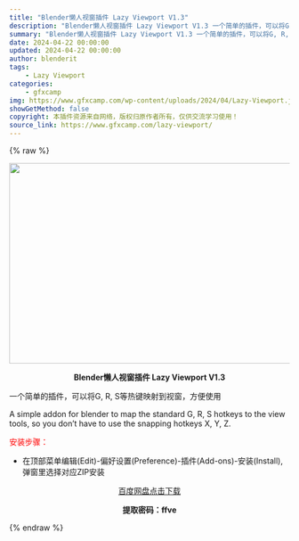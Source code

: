 ```yaml
---
title: "Blender懒人视窗插件 Lazy Viewport V1.3"
description: "Blender懒人视窗插件 Lazy Viewport V1.3 一个简单的插件，可以将G, R, S等热键映射到视窗，方便使用 A simple addon for blender to map t..."
summary: "Blender懒人视窗插件 Lazy Viewport V1.3 一个简单的插件，可以将G, R, S等热键映射到视窗，方便使用 A simple addon for blender to map t..."
date: 2024-04-22 00:00:00
updated: 2024-04-22 00:00:00
author: blenderit
tags: 
    - Lazy Viewport
categories:
    - gfxcamp
img: https://www.gfxcamp.com/wp-content/uploads/2024/04/Lazy-Viewport.jpg
showGetMethod: false
copyright: 本插件资源来自网络，版权归原作者所有，仅供交流学习使用！
source_link: https://www.gfxcamp.com/lazy-viewport/
---
```


{% raw %}
<div><p><img decoding="async" class="aligncenter size-full wp-image-120991" src="https://www.gfxcamp.com/wp-content/uploads/2024/04/Lazy-Viewport.jpg" data-src="https://www.gfxcamp.com/wp-content/uploads/2024/04/Lazy-Viewport.jpg" alt="" width="640" height="360" data-srcset="https://www.gfxcamp.com/wp-content/uploads/2024/04/Lazy-Viewport.jpg 640w, https://www.gfxcamp.com/wp-content/uploads/2024/04/Lazy-Viewport-150x84.jpg 150w" data-sizes="(max-width: 640px) 100vw, 640px"></p><p style="text-align: center;"><strong>Blender懒人视窗插件 Lazy Viewport V1.3</strong></p><p>一个简单的插件，可以将G, R, S等热键映射到视窗，方便使用</p><p>A simple addon for blender to map the standard G, R, S hotkeys to the view tools, so you don’t have to use the snapping hotkeys X, Y, Z.</p><p style="text-align: left;"><span style="color: #ff0000;">安装步骤：</span></p><ul>
<li>在顶部菜单编辑(Edit)-偏好设置(Preference)-插件(Add-ons)-安装(Install),弹窗里选择对应ZIP安装</li>
</ul><p style="text-align: center;"><a class="maxbutton-3 maxbutton maxbutton-baidu" target="_blank" rel="noopener" href="https://pan.baidu.com/s/1MnezjsxssVU-CLtfVc6uHw?pwd=ffve"><span class="mb-text">百度网盘点击下载</span></a></p><p style="text-align: center;"><strong>提取密码：ffve</strong></p></div>
<div style="display: none">gfxcamp</div>
{% endraw %}